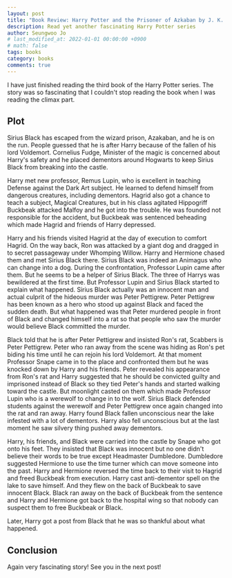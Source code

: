 ```yaml
---
layout: post
title: "Book Review: Harry Potter and the Prisoner of Azkaban by J. K. Rowling"
description: Read yet another fascinating Harry Potter series
author: Seungwoo Jo
# last_modified_at: 2022-01-01 00:00:00 +0900
# math: false
tags: books
category: books
comments: true
---
```


I have just finished reading the third book of the Harry Potter series. The story was so fascinating that I couldn't stop reading the book when I was reading the climax part.

## Plot

Sirius Black has escaped from the wizard prison, Azakaban, and he is on the run. People guessed that he is after Harry because of the fallen of his lord Voldemort. Cornelius Fudge, Minister of the magic is concerned about Harry's safety and he placed dementors around Hogwarts to keep Sirius Black from breaking into the castle.

Harry met new professor, Remus Lupin, who is excellent in teaching Defense against the Dark Art subject. He learned to defend himself from dangerous creatures, including dementors. Hagrid also got a chance to teach a subject, Magical Creatures, but in his class agitated Hippogriff Buckbeak attacked Malfoy and he got into the trouble. He was founded not responsible for the accident, but Buckbeak was sentenced beheading which made Hagrid and friends of Harry depressed.

Harry and his friends visited Hagrid at the day of execution to comfort Hagrid. On the way back, Ron was attacked by a giant dog and dragged in to secret passageway under Whomping Willow. Harry and Hermione chased them and met Sirius Black there. Sirius Black was indeed an Animagus who can change into a dog. During the confrontation, Professor Lupin came after them. But he seems to be a helper of Sirius Black. The three of Harrys was bewildered at the first time. But Professor Lupin and Sirius Black started to explain what happened. Sirius Black actually was an innocent man and actual culprit of the hideous murder was Peter Pettigrew. Peter Pettigrew has been known as a hero who stood up against Black and faced the sudden death. But what happened was that Peter murdered people in front of Black and changed himself into a rat so that people who saw the murder would believe Black committed the murder.

Black told that he is after Peter Pettigrew and insisted Ron's rat, Scabbers is Peter Pettigrew. Peter who ran away from the scene was hiding as Ron's pet biding his time until he can rejoin his lord Voldemort. At that moment Professor Snape came in to the place and confronted them but he was knocked down by Harry and his friends. Peter revealed his appearance from Ron's rat and Harry suggested that he should be convicted guilty and imprisoned instead of Black so they tied Peter's hands and started walking toward the castle. But moonlight casted on them which made Professor Lupin who is a werewolf to change in to the wolf. Sirius Black defended students against the werewolf and Peter Pettigrew once again changed into the rat and ran away. Harry found Black fallen unconscious near the lake infested with a lot of dementors. Harry also fell unconscious but at the last moment he saw silvery thing pushed away dementors.

Harry, his friends, and Black were carried into the castle by Snape who got onto his feet. They insisted that Black was innocent but no one didn't believe their words to be true except Headmaster Dumbledore. Dumbledore suggested Hermione to use the time turner which can move someone into the past. Harry and Hermione reversed the time back to their visit to Hagrid and freed Buckbeak from execution. Harry cast anti-dementor spell on the lake to save himself. And they flew on the back of Buckbeak to save innocent Black. Black ran away on the back of Buckbeak from the sentence and Harry and Hermione got back to the hospital wing so that nobody can suspect them to free Buckbeak or Black.

Later, Harry got a post from Black that he was so thankful about what happened.


## Conclusion

Again very fascinating story! See you in the next post!
